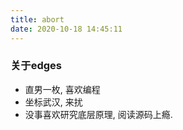 ```yaml
---
title: abort
date: 2020-10-18 14:45:11
---
```


### 关于edges

* 直男一枚, 喜欢编程
* 坐标武汉, 来扰
* 没事喜欢研究底层原理, 阅读源码上瘾.
